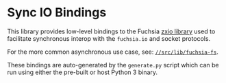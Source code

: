 # Sync IO Bindings

This library provides low-level bindings to the Fuchsia
[zxio library](/sdk/lib/zxio) used to facilitate synchronous interop with
the `fuchsia.io` and socket protocols.

For the more common asynchronous use case, see:
[`//src/lib/fuchsia-fs`](/src/lib/fuchsia-fs).

These bindings are auto-generated by the `generate.py` script which can be
run using either the pre-built or host Python 3 binary.
